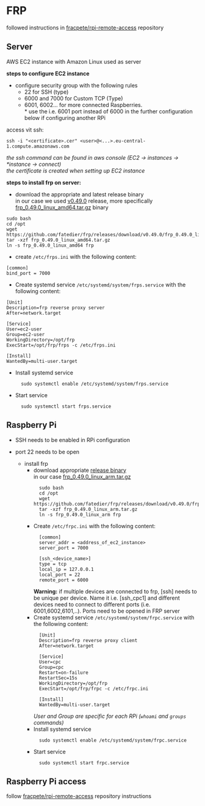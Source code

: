 # FRP

followed instructions in [fracpete/rpi-remote-access](https://github.com/fracpete/rpi-remote-access) repository

## Server
AWS EC2 instance with Amazon Linux used as server

**steps to configure EC2 instance**
- configure security group with the following rules
  - 22 for SSH (type)
  - 6000 and 7000 for Custom TCP (Type)
  - 6001, 6002... for more connected Raspberries. <br>
    \* use the i.e. 6001 port instead of 6000 in the further configuration below if configuring another RPi

access vit ssh:
```
ssh -i "<certificate>.cer" <user>@<...>.eu-central-1.compute.amazonaws.com
```
*the ssh command can be found in aws console (EC2 -> instances -> \*instance -> connect)*<br>
*the certificate is created when setting up EC2 instance*

**steps to install frp on server:**
- download the appropriate and latest release binary <br>
  in our case we used [v0.49.0](https://github.com/fatedier/frp/releases/tag/v0.49.0) release, more specifically [frp_0.49.0_linux_amd64.tar.gz](https://github.com/fatedier/frp/releases/download/v0.49.0/frp_0.49.0_linux_amd64.tar.gz) binary
```
sudo bash
cd /opt
wget https://github.com/fatedier/frp/releases/download/v0.49.0/frp_0.49.0_linux_amd64.tar.gz
tar -xzf frp_0.49.0_linux_amd64.tar.gz
ln -s frp_0.49.0_linux_amd64 frp
 ```
- create `/etc/frps.ini` with the following content:
```
[common]
bind_port = 7000
```
- Create systemd service `/etc/systemd/system/frps.service` with the following content:
```
[Unit]
Description=frp reverse proxy server
After=network.target

[Service]
User=ec2-user
Group=ec2-user
WorkingDirectory=/opt/frp
ExecStart=/opt/frp/frps -c /etc/frps.ini

[Install]
WantedBy=multi-user.target
```
- Install systemd service
  ```
    sudo systemctl enable /etc/systemd/system/frps.service
  ```
- Start service
  ```
    sudo systemctl start frps.service
  ```


## Raspberry Pi
- SSH needs to be enabled in RPi configuration

- port 22 needs to be open
  - install frp
    - download appropriate [release binary](https://github.com/fatedier/frp/releases)<br>
      in our case [frp_0.49.0_linux_arm.tar.gz](https://github.com/fatedier/frp/releases/download/v0.49.0/frp_0.49.0_linux_arm.tar.gz)
      ```
        sudo bash
        cd /opt
        wget https://github.com/fatedier/frp/releases/download/v0.49.0/frp_0.49.0_linux_arm.tar.gz
        tar -xzf frp_0.49.0_linux_arm.tar.gz
        ln -s frp_0.49.0_linux_arm frp
      ```
    - Create `/etc/frpc.ini` with the following content:
      ```
        [common]
        server_addr = <address_of_ec2_instance>
        server_port = 7000
      
        [ssh_<device_name>]
        type = tcp
        local_ip = 127.0.0.1
        local_port = 22
        remote_port = 6000
      ```
      **Warning:** if multiple devices are connected to frp, [ssh] needs to be unique per device. Name it i.e. [ssh_cpc1] and different devices need to connect to different ports (i.e. 6001,6002,6101,..). Ports need to be opened in FRP server
    - Create systemd service `/etc/systemd/system/frpc.service` with the following content:
      ```
        [Unit]
        Description=frp reverse proxy client
        After=network.target
        
        [Service]
        User=cpc
        Group=cpc
        Restart=on-failure
        RestartSec=15s
        WorkingDirectory=/opt/frp
        ExecStart=/opt/frp/frpc -c /etc/frpc.ini
        
        [Install]
        WantedBy=multi-user.target
      ```
      *User and Group are specific for each RPi (`whoami` and `groups` commands)*
    - Install systemd service
      ```
        sudo systemctl enable /etc/systemd/system/frpc.service
      ```
    - Start service
      ```
        sudo systemctl start frpc.service
      ```

## Raspberry Pi access
follow [fracpete/rpi-remote-access](https://github.com/fracpete/rpi-remote-access#raspberry-pi-access) repository instructions
